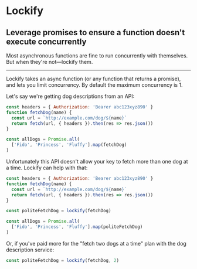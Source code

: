 # Lockify
## Leverage promises to ensure a function doesn't execute concurrently

Most asynchronous functions are fine to run concurrently with themselves.
But when they're not—lockify them.

---

Lockify takes an async function (or any function that returns a promise), and lets you limit concurrency.
By default the maximum concurrency is 1.

Let's say we're getting dog descriptions from an API:

```javascript
const headers = { Authorization: 'Bearer abc123xyz890' }
function fetchDog(name) {
  const url = `http://example.com/dog/${name}`
  return fetch(url, { headers }).then(res => res.json())
}

const allDogs = Promise.all(
  ['Fido', 'Princess', 'Fluffy'].map(fetchDog)
)
```

Unfortunately this API doesn't allow your key to fetch more than one dog at a time.
Lockify can help with that:

```javascript
const headers = { Authorization: 'Bearer abc123xyz890' }
function fetchDog(name) {
  const url = `http://example.com/dog/${name}`
  return fetch(url, { headers }).then(res => res.json())
}

const politeFetchDog = lockify(fetchDog)

const allDogs = Promise.all(
  ['Fido', 'Princess', 'Fluffy'].map(politeFetchDog)
)
```

Or, if you've paid more for the "fetch two dogs at a time" plan with the dog description service:

```javascript
const politeFetchDog = lockify(fetchDog, 2)
```
